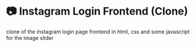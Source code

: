 # 📷 Instagram Login Frontend (Clone)
clone of the instagram login page frontend in html, css and some javascript for the image slider
